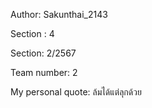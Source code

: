 Author: Sakunthai_2143

Section : 4

Section: 2/2567

Team number: 2

My personal quote: ล้มได้แต่ลุกด้วย
